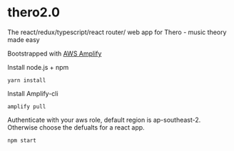 # thero2.0
The react/redux/typescript/react router/ web app for Thero - music theory made easy

Bootstrapped with [AWS Amplify](https://aws.amazon.com/amplify/)

Install node.js + npm

```
yarn install
```

Install Amplify-cli

```
amplify pull
```

Authenticate with your aws role, default region is ap-southeast-2.
Otherwise choose the defualts for a react app.

```
npm start
```
